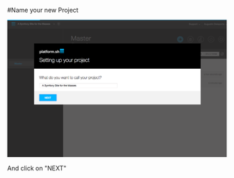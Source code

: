 #Name your new Project

![Platform Bot Order Complete](/images/01-setting-up-your-project-name-symfony.png)

And click on "NEXT"

